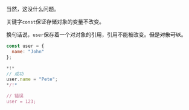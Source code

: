 当然，这没什么问题。

关键字`const`保证存储对象的变量不改变。

换句话说，`user`保存着一个对对象的引用，引用不能被改变。~~但是对象可以~~。

```js run
const user = {
  name: "John"
};

*!*
// 成功
user.name = "Pete";
*/!*

// 错误
user = 123;
```
